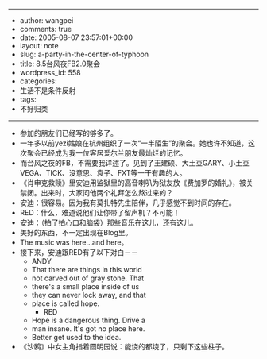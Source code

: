 - --
- author: wangpei
- comments: true
- date: 2005-08-07 23:57:01+00:00
- layout: note
- slug: a-party-in-the-center-of-typhoon
- title: 8.5台风夜FB2.0聚会
- wordpress_id: 558
- categories:
- 生活不是条件反射
- tags:
- 不好归类
- --
- 参加的朋友们已经写的够多了。
- 一年多以前yezi姑娘在杭州组织了一次“一半陌生”的聚会。她也许不知道，这次聚会已经成为我一位客居爱尔兰朋友最灿烂的记忆。
- 而台风之夜的FB，不需要我详述了。见到了王建硕、大土豆GARY、小土豆VEGA、TICK、没意思、袁子、FXT等一干有趣的人。
- 《肖申克救赎》里安迪用监狱里的高音喇叭为狱友放《费加罗的婚礼》，被关禁闭。出来时，大家问他两个礼拜怎么熬过来的？
- 安迪：很容易。因为我有莫扎特先生陪伴，几乎感觉不到时间的存在。
- RED：什么，难道说他们让你带了留声机？不可能！
- 安迪：（拍了拍心口和脑袋）那些音乐在这儿，还有这儿。
- 美好的东西，不一定出现在Blog里。
- The music was here...and here。
- 接下来，安迪跟RED有了以下对白－－
    - ANDY
    - That there are things in this world
    - not carved out of gray stone. That
    - there's a small place inside of us
    - they can never lock away, and that
    - place is called hope.
        - RED
    - Hope is a dangerous thing. Drive a
    - man insane. It's got no place here.
    - Better get used to the idea.
- 《沙鸥》中女主角指着圆明园说：能烧的都烧了，只剩下这些柱子。
